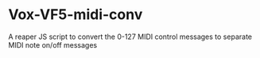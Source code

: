 # Vox-VF5-midi-conv
A reaper JS script to convert the 0-127 MIDI control messages to separate MIDI note on/off messages
